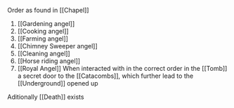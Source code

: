 Order as found in [[Chapel]]
1. [[Gardening angel]]
2. [[Cooking angel]]
3. [[Farming angel]]
4. [[Chimney Sweeper angel]]
5. [[Cleaning angel]]
6. [[Horse riding angel]]
7. [[Royal Angel]]
When interacted with in the correct order in the [[Tomb]] a secret door to the [[Catacombs]], which further lead to the [[Underground]] opened up

Aditionally [[Death]] exists